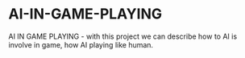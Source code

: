 # AI-IN-GAME-PLAYING
AI IN GAME PLAYING - with this project we can describe how to AI  is involve in game, how AI playing like human. 
